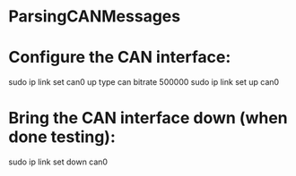 # ParsingCANMessages

# Configure the CAN interface:
sudo ip link set can0 up type can bitrate 500000
sudo ip link set up can0

# Bring the CAN interface down (when done testing):
sudo ip link set down can0